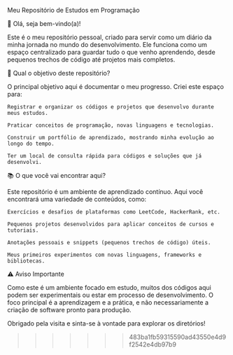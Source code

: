 Meu Repositório de Estudos em Programação

👋 Olá, seja bem-vindo(a)!

Este é o meu repositório pessoal, criado para servir como um diário da minha jornada no mundo do desenvolvimento. Ele funciona como um espaço centralizado para guardar tudo o que venho aprendendo, desde pequenos trechos de código até projetos mais completos.

🎯 Qual o objetivo deste repositório?

O principal objetivo aqui é documentar o meu progresso. Criei este espaço para:

    Registrar e organizar os códigos e projetos que desenvolvo durante meus estudos.

    Praticar conceitos de programação, novas linguagens e tecnologias.

    Construir um portfólio de aprendizado, mostrando minha evolução ao longo do tempo.

    Ter um local de consulta rápida para códigos e soluções que já desenvolvi.

📚 O que você vai encontrar aqui?

Este repositório é um ambiente de aprendizado contínuo. Aqui você encontrará uma variedade de conteúdos, como:

    Exercícios e desafios de plataformas como LeetCode, HackerRank, etc.

    Pequenos projetos desenvolvidos para aplicar conceitos de cursos e tutoriais.

    Anotações pessoais e snippets (pequenos trechos de código) úteis.

    Meus primeiros experimentos com novas linguagens, frameworks e bibliotecas.

⚠️ Aviso Importante

Como este é um ambiente focado em estudo, muitos dos códigos aqui podem ser experimentais ou estar em processo de desenvolvimento. O foco principal é a aprendizagem e a prática, e não necessariamente a criação de software pronto para produção.

Obrigado pela visita e sinta-se à vontade para explorar os diretórios!
>>>>>>> 483ba1fb59315590ad43550e4d9f2542e4db97b9
